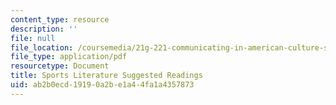 ```yaml
---
content_type: resource
description: ''
file: null
file_location: /coursemedia/21g-221-communicating-in-american-culture-s-spring-2019/ab2b0ecd19190a2be1a44fa1a4357873_MIT21G_221S19_sportslit.pdf
file_type: application/pdf
resourcetype: Document
title: Sports Literature Suggested Readings
uid: ab2b0ecd-1919-0a2b-e1a4-4fa1a4357873
---
```

